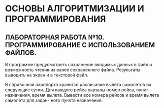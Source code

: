 # ОСНОВЫ АЛГОРИТМИЗАЦИИ И ПРОГРАММИРОВАНИЯ
## ЛАБОРАТОРНАЯ РАБОТА №10. ПРОГРАММИРОВАНИЕ С ИСПОЛЬЗОВАНИЕМ ФАЙЛОВ.

В программе предусмотреть сохранение вводимых данных в файл и
возможность чтения из ранее сохраненного файла. Результаты выводить
на экран и в текстовой файл.

В справочной аэропорта хранится расписание вылета самолетов на
следующие сутки. Для каждого рейса указаны номер рейса, пункт назначения,
время вылета. Вывести все номера рейсов и время вылета самолета для задан-
ного пункта назначения.

